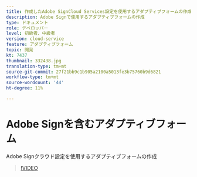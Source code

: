 ```yaml
---
title: 作成したAdobe SignCloud Services設定を使用するアダプティブフォームの作成
description: Adobe Signで使用するアダプティブフォームの作成
type: ドキュメント
role: デベロッパー
level: 初級者、中級者
version: cloud-service
feature: アダプティブフォーム
topic: 開発
kt: 7437
thumbnail: 332438.jpg
translation-type: tm+mt
source-git-commit: 27f21bb9c1b905a2100a5013fe3b75760b9d6821
workflow-type: tm+mt
source-wordcount: '44'
ht-degree: 11%

---
```


# Adobe Signを含むアダプティブフォーム


Adobe Signクラウド設定を使用するアダプティブフォームの作成

>[!VIDEO](https://video.tv.adobe.com/v/332438/?quality=9&learn=on)

